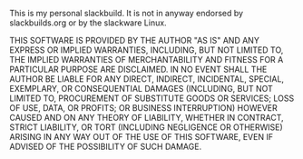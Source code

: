 This is my personal slackbuild. It is not in anyway endorsed by slackbuilds.org or by the slackware Linux.


  THIS SOFTWARE IS PROVIDED BY THE AUTHOR "AS IS" AND ANY EXPRESS OR IMPLIED
  WARRANTIES, INCLUDING, BUT NOT LIMITED TO, THE IMPLIED WARRANTIES OF
  MERCHANTABILITY AND FITNESS FOR A PARTICULAR PURPOSE ARE DISCLAIMED.  IN NO
  EVENT SHALL THE AUTHOR BE LIABLE FOR ANY DIRECT, INDIRECT, INCIDENTAL,
  SPECIAL, EXEMPLARY, OR CONSEQUENTIAL DAMAGES (INCLUDING, BUT NOT LIMITED TO,
  PROCUREMENT OF SUBSTITUTE GOODS OR SERVICES; LOSS OF USE, DATA, OR PROFITS;
  OR BUSINESS INTERRUPTION) HOWEVER CAUSED AND ON ANY THEORY OF LIABILITY,
  WHETHER IN CONTRACT, STRICT LIABILITY, OR TORT (INCLUDING NEGLIGENCE OR
  OTHERWISE) ARISING IN ANY WAY OUT OF THE USE OF THIS SOFTWARE, EVEN IF
  ADVISED OF THE POSSIBILITY OF SUCH DAMAGE.
